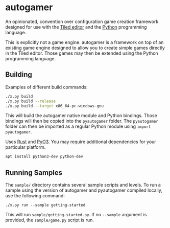 # autogamer

An opinionated, convention over configuration game creation framework designed
for use with the [Tiled editor] and the [Python] programming language.

This is explicitly not a game engine. autogamer is a framework on top of an
existing game engine designed to allow you to create simple games directly in
the Tiled editor. Those games may then be extended using the Python programming
language.

[Tiled editor]: https://www.mapeditor.org
[Python]: https://www.python.org

## Building

Examples of different build commands:

```bash
./x.py build
./x.py build --release
./x.py build --target x86_64-pc-windows-gnu
```

This will build the autogamer native module and Python bindings. Those bindings
will then be copied into the `pyautogamer` folder. The `pyautogamer` folder can
then be imported as a regular Python module using `import pyautogamer`.

Uses [Rust] and [PyO3]. You may require additional dependencies for your
particular platform.

```bash
apt install python3-dev python-dev
```

## Running Samples

The `sample/` directory contains several sample scripts and levels. To run a
sample using the version of autogamer and pyautogamer compiled locally, use the
following command:

```
./x.py run --sample getting-started
```

This will run `sample/getting-started.py`. If no `--sample` argument is
provided, the `sample/game.py` script is run.

[Rust]: https://rustup.rs
[PyO3]: https://pyo3.rs
